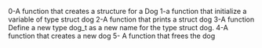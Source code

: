 0-A function that creates a structure for a Dog
1-a function that initialize a variable of type struct dog
2-A function that prints a struct dog
3-A function  Define a new type dog_t as a new name for the type struct dog.
4-A function that creates a new dog
5- A function that frees the dog

